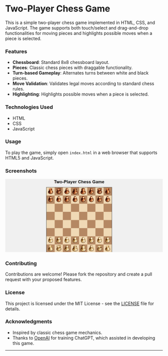 
# Two-Player Chess Game

This is a simple two-player chess game implemented in HTML, CSS, and JavaScript. The game supports both touch/select and drag-and-drop functionalities for moving pieces and highlights possible moves when a piece is selected.

### Features

- **Chessboard**: Standard 8x8 chessboard layout.
- **Pieces**: Classic chess pieces with draggable functionality.
- **Turn-based Gameplay**: Alternates turns between white and black pieces.
- **Move Validation**: Validates legal moves according to standard chess rules.
- **Highlighting**: Highlights possible moves when a piece is selected.

### Technologies Used

- HTML
- CSS
- JavaScript

### Usage

To play the game, simply open `index.html` in a web browser that supports HTML5 and JavaScript.

### Screenshots

![Game Screenshot](./images/Chess.png)

### Contributing

Contributions are welcome! Please fork the repository and create a pull request with your proposed features.

### License

This project is licensed under the MIT License - see the [LICENSE](LICENSE) file for details.

### Acknowledgments

- Inspired by classic chess game mechanics.
- Thanks to [OpenAI](https://openai.com) for training ChatGPT, which assisted in developing this game.

---

